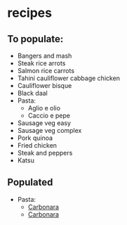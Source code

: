 # recipes


## To populate:
- Bangers and mash
- Steak rice arrots
- Salmon rice carrots
- Tahini cauliflower cabbage chicken
- Cauliflower bisque
- Black daal
- Pasta:
    - Aglio e olio
    - Caccio e pepe
- Sausage veg easy
- Sausage veg complex
- Pork quinoa
- Fried chicken
- Steak and peppers
- Katsu

## Populated
- Pasta:
    - [Carbonara](/recipes/carbonara)
    - [Carbonara](https://trackness.github.io/recipes/recipes/carbonara)